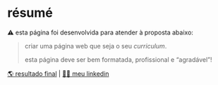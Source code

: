 # résumé
⚠️ esta página foi desenvolvida para atender à proposta abaixo:

> criar uma página web que seja o seu *curriculum*.
> 
> esta página deve ser bem formatada, profissional e “agradável”!

[🌎 resultado final](https://corqueeuvia.github.io/resume) | [🧔🏻 meu linkedin](https://www.linkedin.com/in/corcoviacaique/)
